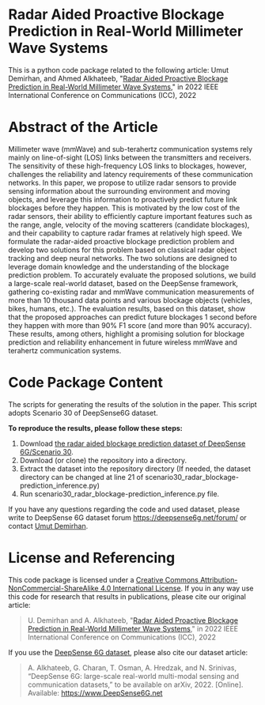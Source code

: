 # Radar Aided Proactive Blockage Prediction in Real-World Millimeter Wave Systems
This is a python code package related to the following article:
Umut Demirhan, and Ahmed Alkhateeb, "[Radar Aided Proactive Blockage Prediction in Real-World Millimeter Wave Systems](https://arxiv.org/abs/2111.14805)," in 2022 IEEE International Conference on Communications (ICC), 2022

# Abstract of the Article
Millimeter wave (mmWave) and sub-terahertz communication systems rely mainly on line-of-sight (LOS) links between the transmitters and receivers. The sensitivity of these high-frequency LOS links to blockages, however, challenges the reliability and latency requirements of these communication networks. In this paper, we propose to utilize radar sensors to provide sensing information about the surrounding environment and moving objects, and leverage this information to proactively predict future link blockages before they happen. This is motivated by the low cost of the radar sensors, their ability to efficiently capture important features such as the range, angle, velocity of the moving scatterers (candidate blockages), and their capability to capture radar frames at relatively high speed. We formulate the radar-aided proactive blockage prediction problem and develop two solutions for this problem based on classical radar object tracking and deep neural networks. The two solutions are designed to leverage domain knowledge and the understanding of the blockage prediction problem. To accurately evaluate the proposed solutions, we build a large-scale real-world dataset, based on the DeepSense framework, gathering co-existing radar and mmWave communication measurements of more than 10 thousand data points and various blockage objects (vehicles, bikes, humans, etc.). The evaluation results, based on this dataset, show that the proposed approaches can predict future blockages 1 second before they happen with more than 90% F1 score (and more than 90% accuracy). These results, among others, highlight a promising solution for blockage prediction and reliability enhancement in future wireless mmWave and terahertz communication systems.

# Code Package Content 
The scripts for generating the results of the solution in the paper. This script adopts Scenario 30 of DeepSense6G dataset.

**To reproduce the results, please follow these steps:**
1. Download [the radar aided blockage prediction dataset of DeepSense 6G/Scenario 30](https://deepsense6g.net/radar-aided-blockage-prediction/).
2. Download (or clone) the repository into a directory.
3. Extract the dataset into the repository directory 
   (If needed, the dataset directory can be changed at line 21 of scenario30_radar_blockage-prediction_inference.py)
4. Run scenario30_radar_blockage-prediction_inference.py file.

If you have any questions regarding the code and used dataset, please write to DeepSense 6G dataset forum https://deepsense6g.net/forum/ or contact [Umut Demirhan](mailto:udemirhan@asu.edu?subject=[GitHub]%20Radar%20blockage%20prediction%20implementation).

# License and Referencing
This code package is licensed under a [Creative Commons Attribution-NonCommercial-ShareAlike 4.0 International License](https://creativecommons.org/licenses/by-nc-sa/4.0/). 
If you in any way use this code for research that results in publications, please cite our original article:
> U. Demirhan and A. Alkhateeb, "[Radar Aided Proactive Blockage Prediction in Real-World Millimeter Wave Systems](https://arxiv.org/abs/2111.14805)," in 2022 IEEE International Conference on Communications (ICC), 2022

If you use the [DeepSense 6G dataset](www.deepsense6g.net), please also cite our dataset article:
> A. Alkhateeb, G. Charan, T. Osman, A. Hredzak, and N. Srinivas, “DeepSense 6G: large-scale real-world multi-modal sensing and communication datasets,” to be available on arXiv, 2022. [Online]. Available: https://www.DeepSense6G.net

